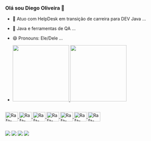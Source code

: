 ### Olá sou Diego Oliveira 👋

- 🔭 Atuo com HelpDesk em transição de carreira para DEV Java  ...
- 🌱 Java e ferramentas de QA ...
- 😄 Pronouns: Ele/Dele ...

- <div>
  
  <a href="https://github.com/diegooliveira234">
  <img height="180em" src="https://github-readme-stats.vercel.app/api?username=diegooliveira234&theme=dracula&show_icons=true"/>
  <img height="180em" src="https://github-readme-stats.vercel.app/api/top-langs/?username=diegooliveira234&size_weight=0.5&count_weight=0.5&theme=dracula&show_icons=true"/>
</div>
<div style="display: inline_block"><br>
 
  
  <img align="center" alt="Rafa-Csharp" height="30" width="40"  src="https://cdn.jsdelivr.net/gh/devicons/devicon@latest/icons/java/java-original.svg" />
  <img align="center" alt="Rafa-Csharp" height="30" width="40" src="https://cdn.jsdelivr.net/gh/devicons/devicon@latest/icons/selenium/selenium-original.svg" />
  <img align="center" alt="Rafa-Csharp" height="30" width="40" src="https://cdn.jsdelivr.net/gh/devicons/devicon@latest/icons/c/c-original.svg" />
  <img align="center" alt="Rafa-Csharp" height="30" width="40" src="https://cdn.jsdelivr.net/gh/devicons/devicon@latest/icons/trello/trello-original.svg" />
  <img align="center" alt="Rafa-Csharp" height="30" width="40" src="https://cdn.jsdelivr.net/gh/devicons/devicon@latest/icons/eclipse/eclipse-original.svg" />
  <img align="center" alt="Rafa-Csharp" height="30" width="40" src="https://cdn.jsdelivr.net/gh/devicons/devicon@latest/icons/git/git-original.svg" />
  <img align="center" alt="Rafa-Csharp" height="30" width="40" src="https://cdn.jsdelivr.net/gh/devicons/devicon@latest/icons/ruby/ruby-original.svg" />
  
</div>

##
 
<div> 
  <a href="https://instagram.com/diegooliveira3763" target="_blank"><img src="https://img.shields.io/badge/-Instagram-%23E4405F?style=for-the-badge&logo=instagram&logoColor=white" target="_blank"></a>
 <a href="https://discord.gg/diego_dev_java" target="_blank"><img src="https://img.shields.io/badge/Discord-7289DA?style=for-the-badge&logo=discord&logoColor=white" target="_blank"></a> 
  <a href = "mailto:diego.araujo234@gmail.com"><img src="https://img.shields.io/badge/-Gmail-%23333?style=for-the-badge&logo=gmail&logoColor=white" target="_blank"></a>
  <a href="https://www.linkedin.com/in/diego-oliveira-qa" target="_blank"><img src="https://img.shields.io/badge/-LinkedIn-%230077B5?style=for-the-badge&logo=linkedin&logoColor=white" target="_blank"></a> 
  
</div>
